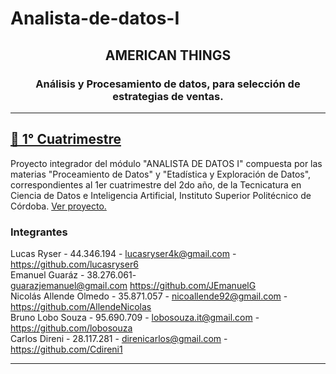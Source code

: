 # Analista-de-datos-I

<div id="top"></div>

<div align="center">
<h2 align="center">AMERICAN THINGS</h2>
<h3 align="center">Análisis y Procesamiento de datos, para selección de estrategias de ventas.</h3>
<hr />

</div>

<div id="cuatrimestre1">

<h2><a href="https://github.com/AllendeNicolas/Analista-de-datos-I">📂 1° Cuatrimestre</a></h2>
	
<p>Proyecto integrador del módulo "ANALISTA DE DATOS I" compuesta por las materias "Proceamiento de Datos" y "Etadística y Exploración de Datos", correspondientes al 1er cuatrimestre del 2do año, de la Tecnicatura en Ciencia de Datos e Inteligencia Artificial, Instituto Superior Politécnico de Córdoba. <a href="https://github.com/AllendeNicolas/Analista-de-datos-I">Ver proyecto.</a></p>
	
<h3>Integrantes</h3>

Lucas Ryser - 44.346.194 - lucasryser4k@gmail.com - https://github.com/lucasryser6</br>
Emanuel Guaráz - 38.276.061- guarazjemanuel@gmail.com https://github.com/JEmanuelG</br>
Nicolás Allende Olmedo - 35.871.057 - nicoallende92@gmail.com - https://github.com/AllendeNicolas</br>
Bruno Lobo Souza - 95.690.709 - lobosouza.it@gmail.com - https://github.com/lobosouza</br>
Carlos Direni - 28.117.281 - direnicarlos@gmail.com - https://github.com/Cdireni1</br>

<hr />
	
</div>
